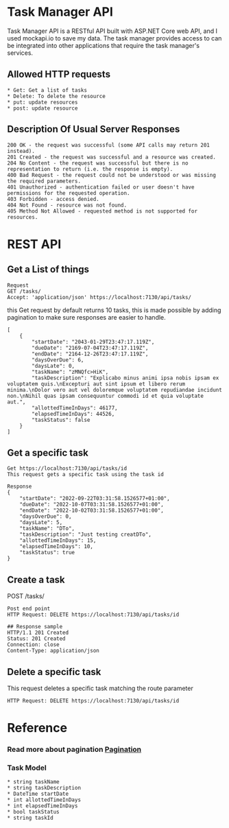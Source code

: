 # Task Manager API

Task Manager API is a RESTful API built with ASP.NET Core web API, and I used mockapi.io to save my data. The task manager provides access to can be integrated into other applications that require the task manager's services.

## Allowed HTTP requests
```
* Get: Get a list of tasks
* Delete: To delete the resource
* put: update resources
* post: update resource
```

## Description Of Usual Server Responses
```
200 OK - the request was successful (some API calls may return 201 instead).
201 Created - the request was successful and a resource was created.
204 No Content - the request was successful but there is no representation to return (i.e. the response is empty).
400 Bad Request - the request could not be understood or was missing the required parameters.
401 Unauthorized - authentication failed or user doesn't have permissions for the requested operation.
403 Forbidden - access denied.
404 Not Found - resource was not found.
405 Method Not Allowed - requested method is not supported for resources.
```
# REST API
## Get a List of things
```
Request
GET /tasks/
Accept: 'application/json' https://localhost:7130/api/tasks/
```
this Get request by default returns 10 tasks, this is made possible
by adding pagination to make sure responses are easier to handle.
```
[
    {
        "startDate": "2043-01-29T23:47:17.119Z",
        "dueDate": "2169-07-04T23:47:17.119Z",
        "endDate": "2164-12-26T23:47:17.119Z",
        "daysOverDue": 6,
        "daysLate": 0,
        "taskName": "zMNQfc>HiK",
        "taskDescription": "Explicabo minus animi ipsa nobis ipsam ex voluptatem quis.\nExcepturi aut sint ipsum et libero rerum minima.\nDolor vero aut vel doloremque voluptatem repudiandae incidunt non.\nNihil quas ipsam consequuntur commodi id et quia voluptate aut.",
        "allottedTimeInDays": 46177,
        "elapsedTimeInDays": 44526,
        "taskStatus": false
    }
]
```
## Get a specific task
```
Get https://localhost:7130/api/tasks/id
This request gets a specific task using the task id

Response
{
    "startDate": "2022-09-22T03:31:58.1526577+01:00",
    "dueDate": "2022-10-07T03:31:58.1526577+01:00",
    "endDate": "2022-10-02T03:31:58.1526577+01:00",
    "daysOverDue": 0,
    "daysLate": 5,
    "taskName": "DTo",
    "taskDescription": "Just testing creatDTo",
    "allottedTimeInDays": 15,
    "elapsedTimeInDays": 10,
    "taskStatus": true
}
```
## Create a task
POST /tasks/
```
Post end point
HTTP Request: DELETE https://localhost:7130/api/tasks/id
```
```
## Response sample
HTTP/1.1 201 Created
Status: 201 Created
Connection: close
Content-Type: application/json
````
## Delete a specific task
This request deletes a specific task matching the route parameter
```
HTTP Request: DELETE https://localhost:7130/api/tasks/id
```

# Reference
### Read more about pagination [Pagination](https://developer.atlassian.com/server/confluence/pagination-in-the-rest-api/)
### Task Model
```
* string taskName 
* string taskDescription
* DateTime startDate 
* int allottedTimeInDays
* int elapsedTimeInDays
* bool taskStatus 
* string taskId 
```
